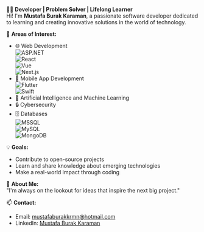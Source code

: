 👨‍💻 **Developer | Problem Solver | Lifelong Learner**  
Hi! I'm **Mustafa Burak Karaman**, a passionate software developer dedicated to learning and creating innovative solutions in the world of technology.

🚀 **Areas of Interest:**  
- 🌐 Web Development  
  ![ASP.NET](https://upload.wikimedia.org/wikipedia/commons/e/ee/.NET_Core_Logo.svg)  
  ![React](https://upload.wikimedia.org/wikipedia/commons/a/a7/React-icon.svg)  
  ![Vue](https://upload.wikimedia.org/wikipedia/commons/9/95/Vue.js_Logo_2.svg)  
  ![Next.js](https://upload.wikimedia.org/wikipedia/commons/8/8e/Nextjs-logo.svg)  
- 📱 Mobile App Development  
  ![Flutter](https://upload.wikimedia.org/wikipedia/commons/1/17/Google-flutter-logo.png)  
  ![Swift](https://upload.wikimedia.org/wikipedia/commons/9/9d/Swift_logo.svg)  
- 🧠 Artificial Intelligence and Machine Learning  
- 🔒 Cybersecurity  
- 🗄️ Databases  
  ![MSSQL](https://upload.wikimedia.org/wikipedia/commons/9/98/Microsoft_SQL_Server_Logo.svg)  
  ![MySQL](https://upload.wikimedia.org/wikipedia/commons/0/0a/MySQL_textlogo.svg)  
  ![MongoDB](https://upload.wikimedia.org/wikipedia/commons/9/93/MongoDB_Logo.svg)

💡 **Goals:**  
- Contribute to open-source projects  
- Learn and share knowledge about emerging technologies  
- Make a real-world impact through coding  

🌟 **About Me:**  
"I'm always on the lookout for ideas that inspire the next big project."

📫 **Contact:**  
- Email: [mustafaburakkrmn@hotmail.com](mailto:mustafaburakkrmn@hotmail.com)  
- LinkedIn: [Mustafa Burak Karaman](https://www.linkedin.com/in/mustafa-burak-karaman-003a5710b)
